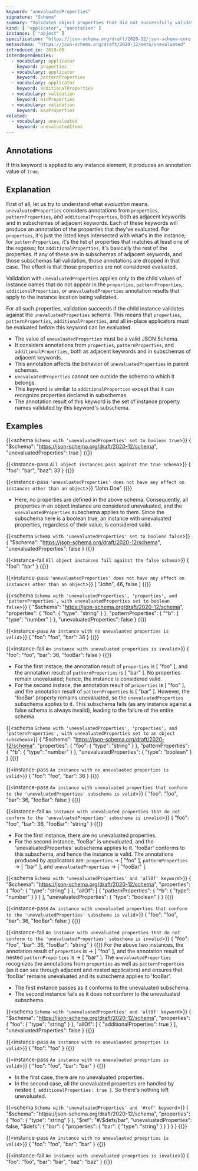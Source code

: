 ```yaml
---
keyword: "unevaluatedProperties"
signature: "Schema"
summary: "Validates object properties that did not successfully validate against other standard object applicators."
kind: [ "applicator", "annotation" ]
instance: [ "object" ]
specification: "https://json-schema.org/draft/2020-12/json-schema-core.html#section-11.3"
metaschema: "https://json-schema.org/draft/2020-12/meta/unevaluated"
introduced_in: 2019-09
interdependencies:
  - vocabulary: applicator
    keyword: properties
  - vocabulary: applicator
    keyword: patternProperties
  - vocabulary: applicator
    keyword: additionalProperties
  - vocabulary: validation
    keyword: minProperties
  - vocabulary: validation
    keyword: maxProperties
related:
  - vocabulary: unevaluated
    keyword: unevaluatedItems
---
```


Annotations
-----------

If this keyword is applied to any instance element, it produces an annotation value of `true`.

## Explanation

First of all, let us try to understand what _evaluation_ means. `unevaluatedProperties` considers annotations from `properties`, `patternProperties`, and `additionalProperties`, both as adjacent keywords and in subschemas of adjacent keywords. Each of these keywords will produce an annotation of the properties that they've evaluated. For `properties`, it's just the listed keys intersected with what's in the instance; for `patternProperties`, it's the list of properties that matches at least one of the regexes; for `additionalProperties`, it's basically the rest of the properties. If any of these are in subschemas of adjacent keywords, and those subschemas fail validation, those annotations are dropped in that case. The effect is that those properties are not considered evaluated.

Validation with `unevaluatedProperties` applies only to the child values of instance names that do not appear in the `properties`, `patternProperties`, `additionalProperties`, or `unevaluatedProperties` annotation results that apply to the instance location being validated.

For all such properties, validation succeeds if the child instance validates against the `unevaluatedProperties` schema. This means that `properties`, `patternProperties`, `additionalProperties`, and all in-place applicators must be evaluated before this keyword can be evaluated.

- The value of `unevaluatedProperties` must be a valid JSON Schema.
- It considers annotations from `properties`, `patternProperties`, and `additionalProperties`, both as adjacent keywords and in subschemas of adjacent keywords.
- This annotation affects the behavior of `unevaluatedProperties` in parent schemas.
- `unevaluatedProperties` cannot see outside the schema to which it belongs.
- This keyword is similar to `additionalProperties` except that it can recognize properties declared in subschemas.
- The annotation result of this keyword is the set of instance property names validated by this keyword's subschema.

## Examples

{{<schema `Schema with 'unevaluatedProperties' set to boolean true`>}}
{
  "$schema": "https://json-schema.org/draft/2020-12/schema",
  "unevaluatedProperties": true
}
{{</schema>}}

{{<instance-pass `All object instances pass against the true schema`>}}
{ "foo": "bar", "baz": 33 }
{{</instance-pass>}}

{{<instance-pass `'unevaluatedProperties' does not have any effect on instances other than an object`>}}
"John Doe"
{{</instance-pass>}}
* Here, no properties are defined in the above schema. Consequently, all properties in an object instance are considered unevaluated, and the `unevaluatedProperties` subschema applies to them. Since the subschema here is a boolean true, an instance with unevaluated properties, regardless of their value, is considered valid.

{{<schema `Schema with 'unevaluatedProperties' set to boolean false`>}}
{
  "$schema": "https://json-schema.org/draft/2020-12/schema",
  "unevaluatedProperties": false
}
{{</schema>}}

{{<instance-fail `All object instances fail against the false schema`>}}
{ "foo": "bar" }
{{</instance-fail>}}

{{<instance-pass `'unevaluatedProperties' does not have any effect on instances other than an object`>}}
[ "John", 46, false ]
{{</instance-pass>}}

{{<schema `Schema with 'unevaluatedProperties', 'properties', and 'patternProperties', with unevaluatedProperties set to boolean false`>}}
{
  "$schema": "https://json-schema.org/draft/2020-12/schema",
  "properties": {
    "foo": { "type": "string" }
  },
  "patternProperties": {
    "^b": { "type": "number" }
  },
  "unevaluatedProperties": false
}
{{</schema>}}

{{<instance-pass `An instance with no unevaluated properties is valid`>}}
{ "foo": "foo", "bar": 36 }
{{</instance-pass>}}

{{<instance-fail `An instance with unevaluated properties is invalid`>}}
{ "foo": "foo", "bar": 36, "fooBar": false }
{{</instance-fail>}}

* For the first instace, the annotation result of `properties` is [ "foo" ], and the annotation result of `patternProperties` is [ "bar" ]. No properties remain unevaluated; hence, the instance is considered valid.
* For the second instace, the annotation result of `properties` is [ "foo" ], and the annotation result of `patternProperties` is [ "bar" ]. However, the 'fooBar' property remains unevaluated, so the `unevaluatedProperties` subschema applies to it. This subschema fails (as any instance against a false schema is always invalid), leading to the failure of the entire schema.

{{<schema `Schema with 'unevaluatedProperties', 'properties', and 'patternProperties', with unevaluatedProperties set to an object subschema`>}}
{
  "$schema": "https://json-schema.org/draft/2020-12/schema",
  "properties": {
    "foo": { "type": "string" }
  },
  "patternProperties": {
    "^b": { "type": "number" }
  },
  "unevaluatedProperties": { "type": "boolean" }
}
{{</schema>}}

{{<instance-pass `An instance with no unevaluated properties is valid`>}}
{ "foo": "foo", "bar": 36 }
{{</instance-pass>}}

{{<instance-pass `An instance with unevaluated properties that conform to the 'unevaluatedProperties' subschema is valid`>}}
{ "foo": "foo", "bar": 36, "fooBar": false }
{{</instance-pass>}}

{{<instance-fail `An instance with unevaluated properties that do not conform to the 'unevaluatedProperties' subschema is invalid`>}}
{ "foo": "foo", "bar": 36, "fooBar": "string" }
{{</instance-fail>}}
* For the first instance, there are no unevaluated properties.
* For the second instance, 'fooBar' is unevaluated, and the 'unevaluatedProperties' subschema applies to it. 'fooBar' conforms to this subschema, and hence the instance is valid. The annotations produced by applicators are: `properties` → [ "foo" ], `patternProperties` → [ "bar" ], and `unevaluatedProperties` → [ "fooBar" ].

{{<schema `Schema with 'unevaluatedProperties' and 'allOf' keyword`>}}
{
  "$schema": "https://json-schema.org/draft/2020-12/schema",
  "properties": {
    "foo": { "type": "string" }
  },
  "allOf": [
    {
      "patternProperties": {
        "^b": { "type": "number" }
      }
    }
  ],
  "unevaluatedProperties": { "type": "boolean" }
}
{{</schema>}}

{{<instance-pass `An instance with unevaluated properties that conform to the 'unevaluatedProperties' subschema is valid`>}}
{ "foo": "foo", "bar": 36, "fooBar": false }
{{</instance-pass>}}

{{<instance-fail `An instance with unevaluated properties that do not conform to the 'unevaluatedProperties' subschema is invalid`>}}
{ "foo": "foo", "bar": 36, "fooBar": "string" }
{{</instance-fail>}}
For the above two instances, the annotation result of `properties` is → [ "foo" ], and the annotation result of nested `patternProperties` is → [ "bar" ]. The `unevaluatedProperties` recognizes the annotations from `properties` as well as `patternProperties` (as it can see through adjacent and nested applicators) and ensures that 'fooBar' remains unevaluated and its subschema applies to 'fooBar'.
* The first instance passes as it conforms to the unevaluated subschema.
* The second instance fails as it does not conform to the unevaluated subschema.

{{<schema `Schema with 'unevaluatedProperties' and 'allOf' keyword`>}}
{
  "$schema": "https://json-schema.org/draft/2020-12/schema",
  "properties": {
    "foo": { "type": "string" }
  },
  "allOf": [
    {
      "additionalProperties": true
    }
  ],
  "unevaluatedProperties": false
}
{{</schema>}}

{{<instance-pass `An instance with no unevaluated proeprties is valid`>}}
{ "foo": "foo" }
{{</instance-pass>}}

{{<instance-pass `An instance with no unevaluated proeprties is valid`>}}
{ "foo": "foo", "bar": "bar" }
{{</instance-pass>}}
* In the first case, there are no unevaluated properties.
* In the second case, all the unevaluated properties are handled by nested `{ additionalProperties: true }`. So there's nothing left unevaluated.

{{<schema `Schema with 'unevaluatedProperties' and '#ref' keyword`>}}
{
  "$schema": "https://json-schema.org/draft/2020-12/schema",
  "properties": {
      "foo": { "type": "string" }
  },
  "$ref": "#/$defs/bar",
  "unevaluatedProperties": false,
  "$defs": {
    "bar": {
      "properties": {
        "bar": { "type": "string" }
      }
    }
  }
}
{{</schema>}}

{{<instance-pass `An instance with no unevaluated proeprties is valid`>}}
{ "foo": "foo", "bar": "bar" }
{{</instance-pass>}}

{{<instance-fail `An instance with unevaluated proeprties is invalid`>}}
{ "foo": "foo", "bar": "bar", "baz": "baz" }
{{</instance-fail>}}